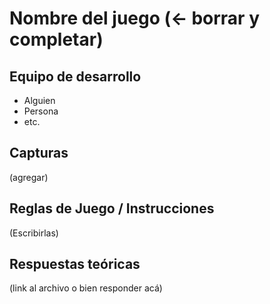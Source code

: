 # Nombre del juego (<- borrar y completar)

## Equipo de desarrollo

- Alguien
- Persona
- etc.

## Capturas

(agregar)

## Reglas de Juego / Instrucciones

(Escribirlas)

## Respuestas teóricas

(link al archivo o bien responder acá)
